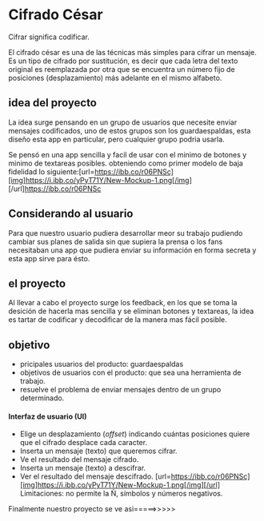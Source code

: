 # Cifrado César

Cifrar significa codificar.

El cifrado césar es una de las técnicas más simples para cifrar un mensaje. Es un tipo de cifrado por sustitución, es decir que cada letra del texto original es reemplazada por otra que se encuentra un número fijo de posiciones (desplazamiento) más adelante en el mismo alfabeto.

## idea del proyecto

La idea surge pensando en un grupo de usuarios que necesite enviar mensajes codificados, uno de estos grupos son los guardaespaldas,  esta diseño esta app en particular, pero cualquier grupo podria usarla.

Se pensó en una app sencilla y facil de usar con el minimo de botones y minimo de textareas posibles. obteniendo como primer modelo de baja fidelidad lo siguiente:[url=https://ibb.co/r06PNSc][img]https://i.ibb.co/yPyT71Y/New-Mockup-1.png[/img]
[/url]https://ibb.co/r06PNSc


## Considerando al usuario

Para que nuestro usuario pudiera desarrollar meor su trabajo pudiendo cambiar sus planes de salida sin que supiera la prensa o los fans necesitaban una app que pudiera enviar su información en forma secreta y esta app sirve para ésto.



## el proyecto

Al llevar a cabo el proyecto surge los feedback, en los que se toma la desición de hacerla mas sencilla y se eliminan botones y textareas, la idea es tartar de codificar y decodificar de la manera mas fácil posible.

## objetivo

- pricipales usuarios del producto: guardaespaldas
- objetivos de usuarios con el producto: que sea una herramienta de trabajo.
- resuelve el problema de enviar mensajes dentro de un grupo determinado.

#### Interfaz de usuario (UI)

- Elige un desplazamiento (_offset_) indicando cuántas posiciones quiere que el cifrado desplace cada caracter.
- Inserta un mensaje (texto) que queremos cifrar.
- Ve el resultado del mensaje cifrado.
- Inserta un mensaje (texto) a descifrar.
- Ver el resultado del mensaje descifrado.
[url=https://ibb.co/r06PNSc][img]https://i.ibb.co/yPyT71Y/New-Mockup-1.png[/img][/url]
Limitaciones: no permite la Ñ, símbolos y números negativos.

Finalmente nuestro proyecto se ve asi=====>>>>>
